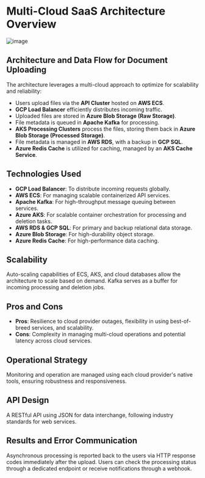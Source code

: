 # Multi-Cloud SaaS Architecture Overview

![image](https://github.com/AliTahir-101/deepset-tech-task/assets/76158157/675ab849-d14d-443c-82cd-033b559d78f4)

## Architecture and Data Flow for Document Uploading

The architecture leverages a multi-cloud approach to optimize for scalability and reliability:

- Users upload files via the **API Cluster** hosted on **AWS ECS**.
- **GCP Load Balancer** efficiently distributes incoming traffic.
- Uploaded files are stored in **Azure Blob Storage (Raw Storage)**.
- File metadata is queued in **Apache Kafka** for processing.
- **AKS Processing Clusters** process the files, storing them back in **Azure Blob Storage (Processed Storage)**.
- File metadata is managed in **AWS RDS**, with a backup in **GCP SQL**.
- **Azure Redis Cache** is utilized for caching, managed by an **AKS Cache Service**.

## Technologies Used

- **GCP Load Balancer**: To distribute incoming requests globally.
- **AWS ECS**: For managing scalable containerized API services.
- **Apache Kafka**: For high-throughput message queuing between services.
- **Azure AKS**: For scalable container orchestration for processing and deletion tasks.
- **AWS RDS & GCP SQL**: For primary and backup relational data storage.
- **Azure Blob Storage**: For high-durability object storage.
- **Azure Redis Cache**: For high-performance data caching.

## Scalability

Auto-scaling capabilities of ECS, AKS, and cloud databases allow the architecture to scale based on demand. Kafka serves as a buffer for incoming processing and deletion jobs.

## Pros and Cons

- **Pros**: Resilience to cloud provider outages, flexibility in using best-of-breed services, and scalability.
- **Cons**: Complexity in managing multi-cloud operations and potential latency across cloud services.

## Operational Strategy

Monitoring and operation are managed using each cloud provider's native tools, ensuring robustness and responsiveness.

## API Design

A RESTful API using JSON for data interchange, following industry standards for web services.

## Results and Error Communication

Asynchronous processing is reported back to the users via HTTP response codes immediately after the upload. Users can check the processing status through a dedicated endpoint or receive notifications through a webhook.
